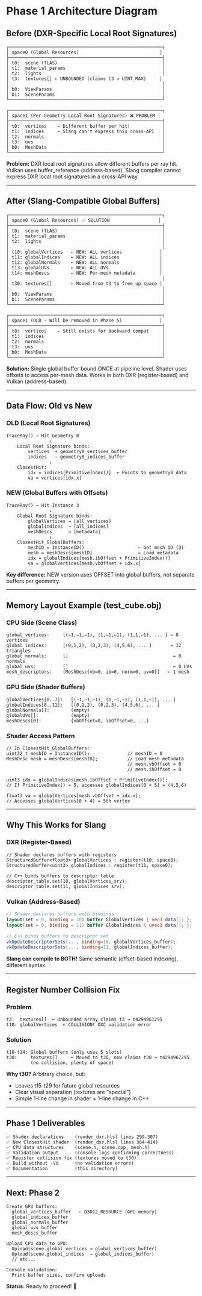 # Phase 1 Architecture Diagram

## Before (DXR-Specific Local Root Signatures)

```
┌─────────────────────────────────────────────────────────┐
│ space0 (Global Resources)                              │
├─────────────────────────────────────────────────────────┤
│ t0:  scene (TLAS)                                       │
│ t1:  material_params                                    │
│ t2:  lights                                             │
│ t3:  textures[] ← UNBOUNDED (claims t3 → UINT_MAX)     │
│                                                         │
│ b0:  ViewParams                                         │
│ b1:  SceneParams                                        │
└─────────────────────────────────────────────────────────┘

┌─────────────────────────────────────────────────────────┐
│ space1 (Per-Geometry Local Root Signatures) ❌ PROBLEM │
├─────────────────────────────────────────────────────────┤
│ t0:  vertices    ← Different buffer per hit!            │
│ t1:  indices     ← Slang can't express this cross-API   │
│ t2:  normals                                            │
│ t3:  uvs                                                │
│ b0:  MeshData                                           │
└─────────────────────────────────────────────────────────┘
```

**Problem:** DXR local root signatures allow different buffers per ray hit. Vulkan uses buffer_reference (address-based). Slang compiler cannot express DXR local root signatures in a cross-API way.

---

## After (Slang-Compatible Global Buffers)

```
┌─────────────────────────────────────────────────────────┐
│ space0 (Global Resources) ✅ SOLUTION                  │
├─────────────────────────────────────────────────────────┤
│ t0:  scene (TLAS)                                       │
│ t1:  material_params                                    │
│ t2:  lights                                             │
│                                                         │
│ t10: globalVertices   ← NEW: ALL vertices              │
│ t11: globalIndices    ← NEW: ALL indices               │
│ t12: globalNormals    ← NEW: ALL normals               │
│ t13: globalUVs        ← NEW: ALL UVs                   │
│ t14: meshDescs        ← NEW: Per-mesh metadata         │
│                                                         │
│ t30: textures[]       ← Moved from t3 to free up space │
│                                                         │
│ b0:  ViewParams                                         │
│ b1:  SceneParams                                        │
└─────────────────────────────────────────────────────────┘

┌─────────────────────────────────────────────────────────┐
│ space1 (OLD - Will be removed in Phase 5)              │
├─────────────────────────────────────────────────────────┤
│ t0:  vertices    ← Still exists for backward compat     │
│ t1:  indices                                            │
│ t2:  normals                                            │
│ t3:  uvs                                                │
│ b0:  MeshData                                           │
└─────────────────────────────────────────────────────────┘
```

**Solution:** Single global buffer bound ONCE at pipeline level. Shader uses offsets to access per-mesh data. Works in both DXR (register-based) and Vulkan (address-based).

---

## Data Flow: Old vs New

### OLD (Local Root Signatures)
```
TraceRay() → Hit Geometry 0
                ↓
    Local Root Signature binds:
        vertices  → geometry0_vertices_buffer
        indices   → geometry0_indices_buffer
                ↓
    ClosestHit:
        idx = indices[PrimitiveIndex()]  ← Points to geometry0 data
        va = vertices[idx.x]
```

### NEW (Global Buffers with Offsets)
```
TraceRay() → Hit Instance 3
                ↓
    Global Root Signature binds:
        globalVertices → [all_vertices]
        globalIndices  → [all_indices]
        meshDescs      → [metadata]
                ↓
    ClosestHit_GlobalBuffers:
        meshID = InstanceID()                    ← Get mesh ID (3)
        mesh = meshDescs[meshID]                 ← Load metadata
        idx = globalIndices[mesh.ibOffset + PrimitiveIndex()]
        va = globalVertices[mesh.vbOffset + idx.x]
```

**Key difference:** NEW version uses OFFSET into global buffers, not separate buffers per geometry.

---

## Memory Layout Example (test_cube.obj)

### CPU Side (Scene Class)
```
global_vertices:     [(−1,−1,−1), (1,−1,−1), (1,1,−1), ... ] ← 8 vertices
global_indices:      [(0,1,2), (0,2,3), (4,5,6), ... ]       ← 12 triangles
global_normals:      []                                       ← 0 normals
global_uvs:          []                                       ← 0 UVs
mesh_descriptors:    [MeshDesc{vb=0, ib=0, norm=0, uv=0}]   ← 1 mesh
```

### GPU Side (Shader Buffers)
```
globalVertices[0..7]:   [(−1,−1,−1), (1,−1,−1), (1,1,−1), ... ]
globalIndices[0..11]:   [(0,1,2), (0,2,3), (4,5,6), ... ]
globalNormals[]:        (empty)
globalUVs[]:            (empty)
meshDescs[0]:           {vbOffset=0, ibOffset=0, ...}
```

### Shader Access Pattern
```hlsl
// In ClosestHit_GlobalBuffers:
uint32_t meshID = InstanceID();              // meshID = 0
MeshDesc mesh = meshDescs[meshID];           // Load mesh metadata
                                             // mesh.vbOffset = 0
                                             // mesh.ibOffset = 0

uint3 idx = globalIndices[mesh.ibOffset + PrimitiveIndex()];
// If PrimitiveIndex() = 5, accesses globalIndices[0 + 5] = (4,5,6)

float3 va = globalVertices[mesh.vbOffset + idx.x];
// Accesses globalVertices[0 + 4] = 5th vertex
```

---

## Why This Works for Slang

### DXR (Register-Based)
```hlsl
// Shader declares buffers with registers
StructuredBuffer<float3> globalVertices : register(t10, space0);
StructuredBuffer<uint3> globalIndices : register(t11, space0);

// C++ binds buffers to descriptor table
descriptor_table.set(10, globalVertices_srv);
descriptor_table.set(11, globalIndices_srv);
```

### Vulkan (Address-Based)
```glsl
// Shader declares buffers with bindings
layout(set = 0, binding = 10) buffer GlobalVertices { vec3 data[]; };
layout(set = 0, binding = 11) buffer GlobalIndices { uvec3 data[]; };

// C++ binds buffers to descriptor set
vkUpdateDescriptorSets(..., binding=10, globalVertices_buffer);
vkUpdateDescriptorSets(..., binding=11, globalIndices_buffer);
```

**Slang can compile to BOTH!** Same semantic (offset-based indexing), different syntax.

---

## Register Number Collision Fix

### Problem
```
t3:  textures[]  ← Unbounded array claims t3 → t4294967295
t10: globalVertices  ← COLLISION! DXC validation error
```

### Solution
```
t10-t14: Global buffers (only uses 5 slots)
t30:     textures[]     ← Moved to t30, now claims t30 → t4294967295
         (no collision, plenty of space)
```

**Why t30?** Arbitrary choice, but:
- Leaves t15-t29 for future global resources
- Clear visual separation (textures are "special")
- Simple 1-line change in shader + 1-line change in C++

---

## Phase 1 Deliverables

```
✅ Shader declarations    (render_dxr.hlsl lines 299-307)
✅ New ClosestHit shader  (render_dxr.hlsl lines 364-414)
✅ CPU data structures    (scene.h, scene.cpp, mesh.h)
✅ Validation output      (console logs confirming correctness)
✅ Register collision fix (textures moved to t30)
✅ Build without -Vd      (no validation errors)
✅ Documentation          (this directory)
```

---

## Next: Phase 2

```
Create GPU buffers:
  global_vertices_buffer   ← D3D12_RESOURCE (GPU memory)
  global_indices_buffer
  global_normals_buffer
  global_uvs_buffer
  mesh_descs_buffer

Upload CPU data to GPU:
  Upload(scene.global_vertices → global_vertices_buffer)
  Upload(scene.global_indices  → global_indices_buffer)
  // etc...

Console validation:
  Print buffer sizes, confirm uploads
```

**Status:** Ready to proceed! 🚀
